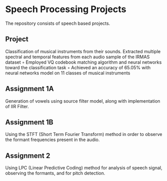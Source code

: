 
# Speech Processing Projects

The repository consists of speech based projects.

## Project
Classification of musical instruments from their sounds.
Extracted multiple spectral and temporal features from each audio sample of the IRMAS dataset
◦ Employed VQ codebook matching algorithm and neural networks toward the classification task
◦ Achieved an accuracy of 65.05% with neural networks model on 11 classes of musical instruments

## Assignment 1A
Generation of vowels using source filter model, along with implementation of IIR Filter.

## Assignment 1B
Using the STFT (Short Term Fourier Transform) method in order to observe the formant frequencies present in the audio.

## Assignment 2 
Using LPC (Linear Predictive Coding) method for analysis of speech signal, observing the formants, and for pitch detection.


